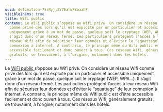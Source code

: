 ```yaml
---
uuid: definition-7SrNyjjZY76afwFSoaahP
visibleInCms: true
title: Wifi public
contenu: Le WiFi public s’oppose au Wifi privé. On considère un réseau Wifi
  comme privé dès lors qu’il est exploité par un particulier et accessible
  uniquement grâce à un mot de passe, quelque soit le cryptage (WEP, WPA…). Il
  s’agit donc d’un réseau fermé. Les particuliers protègent l’accès à leur
  réseau Wifi afin de sécuriser leur données et d’éviter le “squattage” de leur
  connexion à internet. A contrario, le principe même du Wifi public est d’être
  accessible facilement et donc ouvert à tous. Ces réseaux Wifi, généralement
  gratuits, se trouvaient, à l’origine, notamment dans les hôtels.
---
```

Le [WiFi public ](https://www.noodo-wifi.com/premium-wifi/espaces-publics/)s’oppose au Wifi privé. On considère un réseau Wifi comme privé dès lors qu’il est exploité par un particulier et accessible uniquement grâce à un mot de passe, quelque soit le cryptage (WEP, WPA…). Il s’agit donc d’un réseau fermé. Les particuliers protègent l’accès à leur réseau Wifi afin de sécuriser leur données et d’éviter le “squattage” de leur connexion à internet. A contrario, le principe même du Wifi public est d’être accessible facilement et donc ouvert à tous. Ces réseaux Wifi, généralement gratuits, se trouvaient, à l’origine, notamment dans les hôtels.